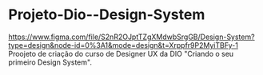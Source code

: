 # Projeto-Dio--Design-System
https://www.figma.com/file/S2nR2OJptTZgXMdwbSrgGB/Design-System?type=design&node-id=0%3A1&mode=design&t=Xrppfr9P2MyiTBFy-1
Proojeto de criação do curso de Designer UX da DIO "Criando o seu primeiro Design System".
